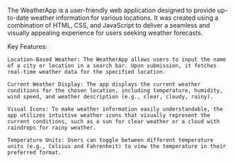 The WeatherApp is a user-friendly web application designed to provide up-to-date weather information for various locations. It was created using a combination of HTML, CSS, and JavaScript to deliver a seamless and visually appealing experience for users seeking weather forecasts.

Key Features:

    Location-Based Weather: The WeatherApp allows users to input the name of a city or location in a search bar. Upon submission, it fetches real-time weather data for the specified location.

    Current Weather Display: The app displays the current weather conditions for the chosen location, including temperature, humidity, wind speed, and weather description (e.g., clear, cloudy, rainy).

    Visual Icons: To make weather information easily understandable, the app utilizes intuitive weather icons that visually represent the current conditions, such as a sun for clear weather or a cloud with raindrops for rainy weather.

    Temperature Units: Users can toggle between different temperature units (e.g., Celsius and Fahrenheit) to view the temperature in their preferred format.


